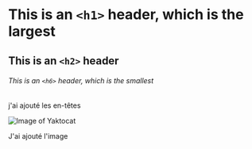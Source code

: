 # This is an `<h1>` header, which is the largest

## This is an `<h2>` header

###### This is an `<h6>` header, which is the smallest

j'ai ajouté les en-têtes


![Image of Yaktocat](https://octodex.github.com/images/yaktocat.png)

J'ai ajouté l'image
